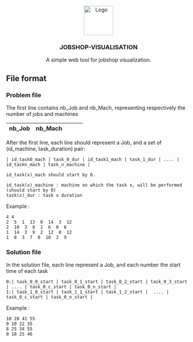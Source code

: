 
<!-- PROJECT LOGO -->
<br />
<div align="center">
  <a href="https://github.com/othneildrew/Best-README-Template">
    <img src="favicon.ico" alt="Logo" width="80" height="80">
  </a>

<h3 align="center">JOBSHOP-VISUALISATION</h3>
A simple web tool for jobshop visualization.
</div>


## File format

### Problem file

  The first line contains nb_Job and nb_Mach, representing respectively the number of jobs and machines
  
  | nb_Job | nb_Mach ||||
  |:------:|:-------:|:---------:| :------------:| :------------:|


After the first line, each line should represent a Job, and a set of (id_machine, task_duration) pair:

    | id_task0_mach | task_0_dur | id_task1_mach | task_1_dur | .... | id_taskn_mach | task_n_machine |
    
    id_task(x)_mach should start by 0.

    id_task(x)_machine : machine on which the task x, will be performed (should start by 0)
    task(x)_dur : task x duration
Example :

    4 4
    2  5  1  13  0  14  3  12
    2  10  3  8  1  6  0  6
    1  14  3  9  2  12  0  12
    1  8  3  7  0  10  2  9

  
### Solution file

In the solution file, each line represent a Job, and each number the start time of each task

    0:| task_0_0_start | task_0_1_start | task_0_2_start | task_0_3_start | .... | task_0_c_start | task_0_n_start |
    1:| task_1_0_start | task_1_1_start | task_1_2_start |  .... | task_0_c_start | task_0_n_start |


Example :


    10 28 41 55
    0 10 22 35
    8 25 34 55
    0 18 25 46